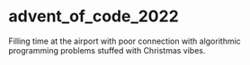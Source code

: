 # advent_of_code_2022
Filling time at the airport with poor connection with algorithmic programming problems stuffed with Christmas vibes.


